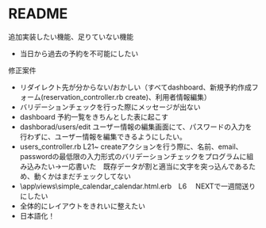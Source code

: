 # README

追加実装したい機能、足りていない機能

- 当日から過去の予約を不可能にしたい

修正案件

- リダイレクト先が分からない/おかしい（すべてdashboard、新規予約作成フォーム(reservation_controller.rb create)、利用者情報編集）
- バリデーションチェックを行った際にメッセージが出ない
- dashboard 予約一覧をきちんとした表に起こす
- dashborad/users/edit ユーザー情報の編集画面にて、パスワードの入力を行わずに、ユーザー情報を編集できるようにしたい。
- users_controller.rb L21~ createアクションを行う際に、名前、email、passwordの最低限の入力形式のバリデーションチェックをプログラムに組み込みたい→一応書いた　既存データが割と適当に文字を突っ込んであるため、動くかはまだチェックしてない
- \app\views\simple_calendar\_calendar.html.erb　L6 　NEXTで一週間送りにしたい
- 全体的にレイアウトをきれいに整えたい
- 日本語化！
